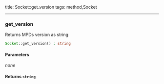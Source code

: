 title: Socket::get_version
tags: method,Socket

---

<div class="method">
<h3 class="method-name">get_version</h3>
<p>Returns MPDs version as string</p>

```php
Socket::get_version() : string
```

#### Parameters

*none*


#### Returns `string`




</div>